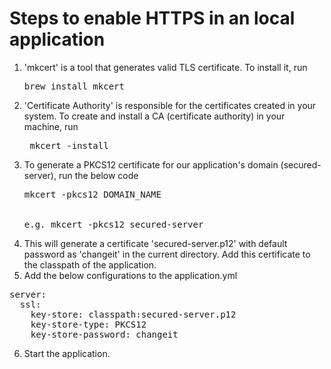 Steps to enable HTTPS in an local application
==============================================
1. 'mkcert' is a tool that generates valid TLS certificate. To install it, run 
    <pre>brew install mkcert </pre> 
3. 'Certificate Authority' is responsible for the certificates created in your system. To create and install a CA (certificate authority) in your machine, run  
   <pre> mkcert -install </pre>
5. To generate a PKCS12 certificate for our application's domain (secured-server), run the below code
   <pre>
   mkcert -pkcs12 DOMAIN_NAME
   <br/>
   e.g. mkcert -pkcs12 secured-server
   </pre>
5. This will generate a certificate 'secured-server.p12' with default password as 'changeit' in the current directory. Add this certificate to the classpath of the application.
6. Add the below configurations to the application.yml
<pre>
server: 
  ssl:  
    key-store: classpath:secured-server.p12   
    key-store-type: PKCS12  
    key-store-password: changeit
</pre>
6. Start the application.
